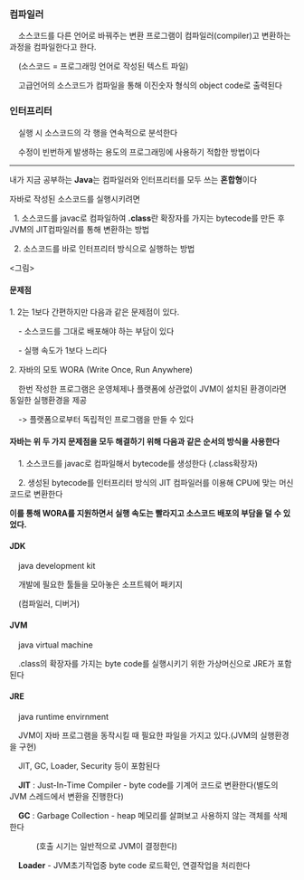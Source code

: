 ### 컴파일러

    소스코드를 다른 언어로 바꿔주는 변환 프로그램이 컴파일러(compiler)고 변환하는 과정을 컴파일한다고 한다.

    (소스코드 = 프로그래밍 언어로 작성된 텍스트 파일)

    고급언어의 소스코드가 컴파일을 통해 이진숫자 형식의 object code로 출력된다

### 인터프리터

    실행 시 소스코드의 각 행을 연속적으로 분석한다

    수정이 빈번하게 발생하는 용도의 프로그래밍에 사용하기 적합한 방법이다

---

내가 지금 공부하는 **Java**는 컴파일러와 인터프리터를 모두 쓰는 **혼합형**이다

자바로 작성된 소스코드를 실행시키려면

  1. 소스코드를 javac로 컴파일하여 **.class**란 확장자를 가지는 bytecode를 만든 후 JVM의 JIT컴파일러를 통해 변환하는 방법

  2. 소스코드를 바로 인터프리터 방식으로 실행하는 방법 

<그림>

#### 문제점

1\. 2는 1보다 간편하지만 다음과 같은 문제점이 있다.

    - 소스코드를 그대로 배포해야 하는 부담이 있다

    - 실행 속도가 1보다 느리다 

2\. 자바의 모토 WORA (Write Once, Run Anywhere)

    한번 작성한 프로그램은 운영체제나 플랫폼에 상관없이 JVM이 설치된 환경이라면 동일한 실행환경을 제공

    -> 플랫폼으로부터 독립적인 프로그램을 만들 수 있다

#### 자바는 위 두 가지 문제점을 모두 해결하기 위해 다음과 같은 순서의 방식을 사용한다

    1. 소스코드를 javac로 컴파일해서 bytecode를 생성한다 (.class확장자)

    2. 생성된 bytecode를 인터프리터 방식의 JIT 컴파일러를 이용해 CPU에 맞는 머신 코드로 변환한다

**이를 통해 WORA를 지원하면서 실행 속도는 빨라지고 소스코드 배포의 부담을 덜 수 있었다.**

#### JDK

    java development kit

    개발에 필요한 툴들을 모아놓은 소프트웨어 패키지

    (컴파일러, 디버거)

#### JVM

    java virtual machine

    .class의 확장자를 가지는 byte code를 실행시키기 위한 가상머신으로 JRE가 포함된다

#### JRE

    java runtime envirnment

    JVM이 자바 프로그램을 동작시킬 때 필요한 파일을 가지고 있다.(JVM의 실행환경을 구현)

    JIT, GC, Loader, Security 등이 포함된다

    **JIT** : Just-In-Time Compiler - byte code를 기계어 코드로 변환한다(별도의 JVM 스레드에서 변환을 진행한다)

    **GC** : Garbage Collection - heap 메모리를 살펴보고 사용하지 않는 객체를 삭제한다

            (호출 시기는 일반적으로 JVM이 결정한다)

    **Loader** - JVM초기작업중 byte code 로드확인, 연결작업을 처리한다
